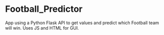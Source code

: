 # Football_Predictor
App using a Python Flask API to get values and predict which Football team will win. Uses JS and HTML for GUI.

